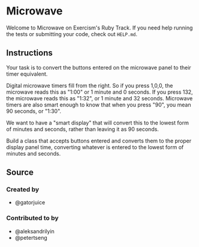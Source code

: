 # Microwave

Welcome to Microwave on Exercism's Ruby Track.
If you need help running the tests or submitting your code, check out `HELP.md`.

## Instructions

Your task is to convert the buttons entered on the microwave panel to their timer equivalent.

Digital microwave timers fill from the right. So if you press 1,0,0, the microwave reads this as "1:00" or 1 minute and 0 seconds. 
If you press 132, the microwave reads this as "1:32", or 1 minute and 32 seconds.
Microwave timers are also smart enough to know that when you press "90", you mean 90 seconds, or "1:30". 

We want to have a "smart display" that will convert this to the lowest form of minutes and seconds, rather than leaving it as 90 seconds.

Build a class that accepts buttons entered and converts them to the proper display panel time, converting whatever is entered to the lowest form of minutes and seconds.

## Source

### Created by

- @gatorjuice

### Contributed to by

- @aleksandrilyin
- @petertseng